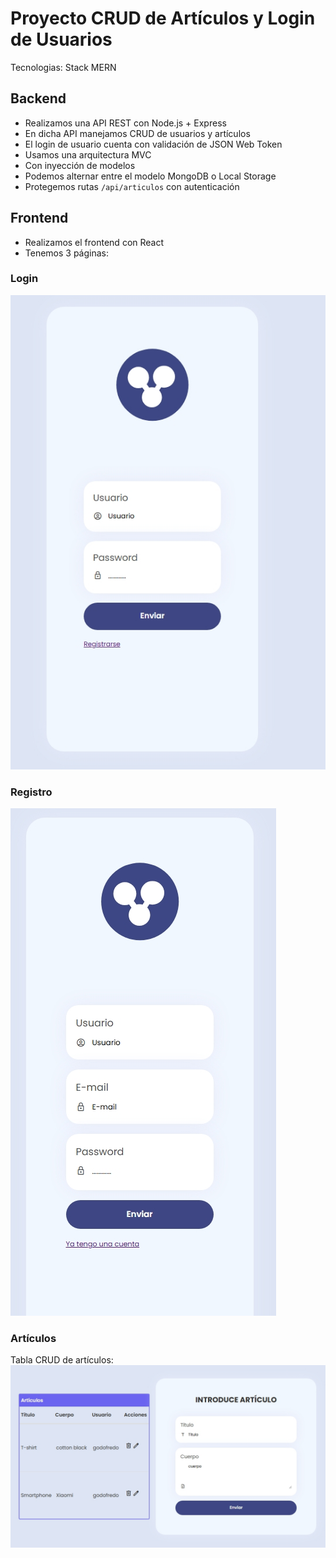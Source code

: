 # Proyecto CRUD de Artículos y Login de Usuarios

Tecnologias: Stack MERN

## Backend

- Realizamos una API REST con Node.js + Express
- En dicha API manejamos CRUD de usuarios y artículos
- El login de usuario cuenta con validación de JSON Web Token
- Usamos una arquitectura MVC
- Con inyección de modelos
- Podemos alternar entre el modelo MongoDB o Local Storage
- Protegemos rutas `/api/articulos` con autenticación

## Frontend

- Realizamos el frontend con React
- Tenemos 3 páginas:

### Login

![Login](screenshots/login.jpeg)

### Registro

![Registro](screenshots/registro.jpeg)

### Artículos

Tabla CRUD de artículos:
![Tabla CRUD Artículos](screenshots/crud-articulos.jpeg)
